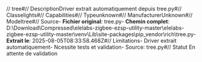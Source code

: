 // tree#// DescriptionDriver extrait automatiquement depuis tree.py#// Classelights#// Capabilities#// Typeunknown#// ManufacturerUnknown#// Modeltree#// Source- **Fichier original**: tree.py- **Chemin complet**: D:\Download\Compressed\elelabs-zigbee-ezsp-utility-master\elelabs-zigbee-ezsp-utility-master\venv\Lib\site-packages\pip\_vendor\rich\tree.py- **Extrait le**: 2025-08-05T08:33:58.468Z#// Limitations- Driver extrait automatiquement- Ncessite tests et validation- Source: tree.py#// Statut En attente de validation
